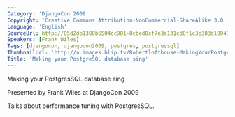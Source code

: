```yaml
---
Category: 'DjangoCon 2009'
Copyright: 'Creative Commons Attribution-NonCommercial-ShareAlike 3.0'
Language: 'English'
SourceUrl: http://05d2db1380b6504cc981-8cbed8cf7e3a131cd8f1c3e383d10041.r93.cf2.rackcdn.com/djangocon-2009/16_making-your-postgresql-database-sing.ogv
Speakers: [Frank Wiles]
Tags: [djangocon, djangocon2009, postgres, postgressql]
ThumbnailUrl: 'http://a.images.blip.tv/Robertlofthouse-MakingYourPostgreSQLDatabaseSing988.png'
Title: 'Making your PostgreSQL database sing'
---
```

Making your PostgresSQL database sing

  
Presented by Frank Wiles at DjangoCon 2009

  
Talks about performance tuning with PostgresSQL.
